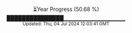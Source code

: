 <p align="center">
⏳Year Progress (50.68 %)<br>
███████████████▁▁▁▁▁▁▁▁▁▁▁▁▁▁▁ <br>
<sub>Updated: Thu, 04 Jul 2024 12:03:41 GMT</sub>
</p>

